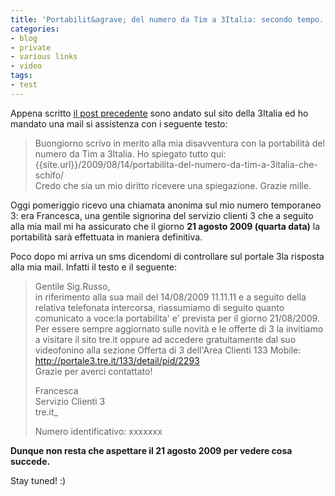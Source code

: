 ```yaml
---
title: 'Portabilit&agrave; del numero da Tim a 3Italia: secondo tempo.'
categories:
- blog
- private
- various links
- video
tags:
- test
---
```

Appena scritto [il post
precedente]({{site.url}}/2009/08/14/portabilita-del-numero-da-tim-a-3italia-che-schifo/)
sono andato sul sito della 3Italia ed ho mandato
una mail si assistenza con i seguente testo:

>Buongiorno scrivo in merito alla mia disavventura con la portabilità del
numero da Tim a 3Italia. Ho spiegato tutto qui:
{{site.url}}/2009/08/14/portabilita-del-numero-da-tim-a-3italia-che-schifo/  
Credo che sia un mio diritto ricevere una spiegazione. Grazie mille.

Oggi pomeriggio ricevo una chiamata anonima sul mio numero temporaneo 3: era
Francesca, una gentile signorina del servizio clienti 3 che a seguito alla mia
mail mi ha assicurato che il giorno **21 agosto 2009 (quarta data)** la
portabilità sarà effettuata in maniera definitiva.

Poco dopo mi arriva un sms dicendomi di controllare sul portale 3la risposta
alla mia mail. Infatti il testo e il seguente:  

>Gentile Sig.Russo,  
in riferimento alla sua mail del 14/08/2009 11.11.11 e a seguito della
relativa telefonata intercorsa, riassumiamo di seguito quanto comunicato a
voce:la portabilita' e' prevista per il giorno 21/08/2009.  
Per essere sempre aggiornato sulle novità e le offerte di 3 la invitiamo a
visitare il sito tre.it oppure ad accedere gratuitamente dal suo videofonino
alla sezione Offerta di 3 dell'Area Clienti 133 Mobile:  
><http://portale3.tre.it/133/detail/pid/2293>  
>Grazie per averci contattato!
>
>Francesca  
>Servizio Clienti 3  
>tre.it_
>
>Numero identificativo: xxxxxxx

**Dunque non resta che aspettare il 21 agosto 2009 per vedere cosa succede.**

Stay tuned! :)  

